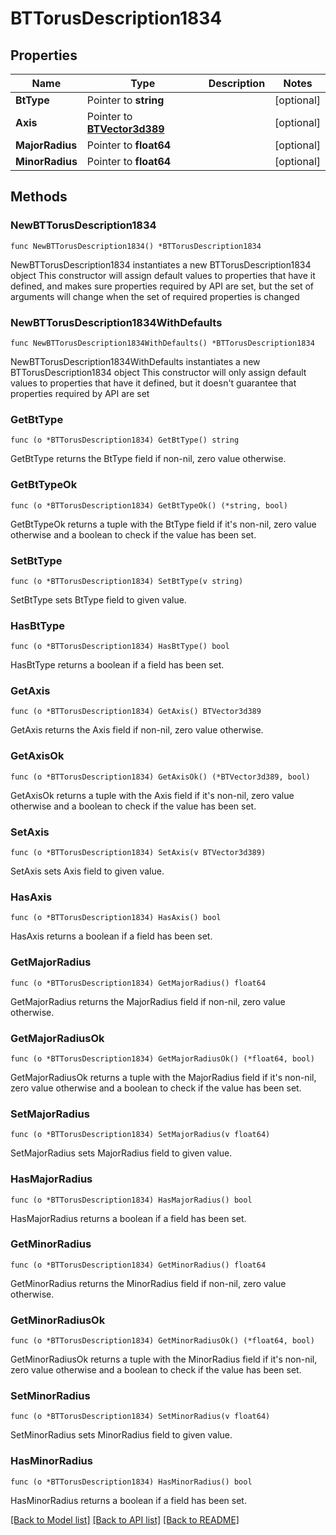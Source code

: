 # BTTorusDescription1834

## Properties

Name | Type | Description | Notes
------------ | ------------- | ------------- | -------------
**BtType** | Pointer to **string** |  | [optional] 
**Axis** | Pointer to [**BTVector3d389**](BTVector3d389.md) |  | [optional] 
**MajorRadius** | Pointer to **float64** |  | [optional] 
**MinorRadius** | Pointer to **float64** |  | [optional] 

## Methods

### NewBTTorusDescription1834

`func NewBTTorusDescription1834() *BTTorusDescription1834`

NewBTTorusDescription1834 instantiates a new BTTorusDescription1834 object
This constructor will assign default values to properties that have it defined,
and makes sure properties required by API are set, but the set of arguments
will change when the set of required properties is changed

### NewBTTorusDescription1834WithDefaults

`func NewBTTorusDescription1834WithDefaults() *BTTorusDescription1834`

NewBTTorusDescription1834WithDefaults instantiates a new BTTorusDescription1834 object
This constructor will only assign default values to properties that have it defined,
but it doesn't guarantee that properties required by API are set

### GetBtType

`func (o *BTTorusDescription1834) GetBtType() string`

GetBtType returns the BtType field if non-nil, zero value otherwise.

### GetBtTypeOk

`func (o *BTTorusDescription1834) GetBtTypeOk() (*string, bool)`

GetBtTypeOk returns a tuple with the BtType field if it's non-nil, zero value otherwise
and a boolean to check if the value has been set.

### SetBtType

`func (o *BTTorusDescription1834) SetBtType(v string)`

SetBtType sets BtType field to given value.

### HasBtType

`func (o *BTTorusDescription1834) HasBtType() bool`

HasBtType returns a boolean if a field has been set.

### GetAxis

`func (o *BTTorusDescription1834) GetAxis() BTVector3d389`

GetAxis returns the Axis field if non-nil, zero value otherwise.

### GetAxisOk

`func (o *BTTorusDescription1834) GetAxisOk() (*BTVector3d389, bool)`

GetAxisOk returns a tuple with the Axis field if it's non-nil, zero value otherwise
and a boolean to check if the value has been set.

### SetAxis

`func (o *BTTorusDescription1834) SetAxis(v BTVector3d389)`

SetAxis sets Axis field to given value.

### HasAxis

`func (o *BTTorusDescription1834) HasAxis() bool`

HasAxis returns a boolean if a field has been set.

### GetMajorRadius

`func (o *BTTorusDescription1834) GetMajorRadius() float64`

GetMajorRadius returns the MajorRadius field if non-nil, zero value otherwise.

### GetMajorRadiusOk

`func (o *BTTorusDescription1834) GetMajorRadiusOk() (*float64, bool)`

GetMajorRadiusOk returns a tuple with the MajorRadius field if it's non-nil, zero value otherwise
and a boolean to check if the value has been set.

### SetMajorRadius

`func (o *BTTorusDescription1834) SetMajorRadius(v float64)`

SetMajorRadius sets MajorRadius field to given value.

### HasMajorRadius

`func (o *BTTorusDescription1834) HasMajorRadius() bool`

HasMajorRadius returns a boolean if a field has been set.

### GetMinorRadius

`func (o *BTTorusDescription1834) GetMinorRadius() float64`

GetMinorRadius returns the MinorRadius field if non-nil, zero value otherwise.

### GetMinorRadiusOk

`func (o *BTTorusDescription1834) GetMinorRadiusOk() (*float64, bool)`

GetMinorRadiusOk returns a tuple with the MinorRadius field if it's non-nil, zero value otherwise
and a boolean to check if the value has been set.

### SetMinorRadius

`func (o *BTTorusDescription1834) SetMinorRadius(v float64)`

SetMinorRadius sets MinorRadius field to given value.

### HasMinorRadius

`func (o *BTTorusDescription1834) HasMinorRadius() bool`

HasMinorRadius returns a boolean if a field has been set.


[[Back to Model list]](../README.md#documentation-for-models) [[Back to API list]](../README.md#documentation-for-api-endpoints) [[Back to README]](../README.md)


